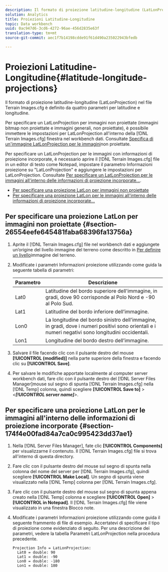 ```yaml
---
description: Il formato di proiezione latitudine-longitudine (LatLonProjection) nel file Terrain Images.cfg è definito da quattro parametri per latitudine e longitudine.
solution: Analytics
title: Proiezioni Latitudine-Longitudine
topic: Data workbench
uuid: 0ac947d6-3cd6-4272-96ae-456d2835e63f
translation-type: tm+mt
source-git-commit: aec1f7b14198cdde91f61d490a235022943bfedb

---
```



# Proiezioni Latitudine-Longitudine{#latitude-longitude-projections}

Il formato di proiezione latitudine-longitudine (LatLonProjection) nel file Terrain Images.cfg è definito da quattro parametri per latitudine e longitudine.

Per specificare un LatLonProjection per immagini non proiettate (immagini bitmap non proiettate e immagini generali, non proiettate), è possibile immettere le impostazioni per LatLonProjection all&#39;interno della [!DNL Terrain Images.cfg] finestra nel workbench dati. Consultate [Specifica di un&#39;immagine LatLonProjection per le immagini](../../../../../home/c-geo-oview/c-wk-img-lyrs/c-trn-img-lyrs/c-proj-info-trn-imgs/c-lat-long-proj.md#section-26554eefe645481faba68396fa13756a)non proiettate.

Per specificare un LatLonProjection per le immagini con informazioni di proiezione incorporate, è necessario aprire il [!DNL Terrain Images.cfg] file in un editor di testo come Notepad, impostare il parametro Informazioni proiezione su &quot;LatLonProjection&quot; e aggiungere le impostazioni per LatLonProjection. Consultate [Per specificare un LatLonProjection per le immagini all&#39;interno delle informazioni di proiezione incorporate...](../../../../../home/c-geo-oview/c-wk-img-lyrs/c-trn-img-lyrs/c-proj-info-trn-imgs/c-lat-long-proj.md#section-174f4e00fad84a7ca0c995423dd37ae1).

* [Per specificare una proiezione LatLon per immagini non proiettate](../../../../../home/c-geo-oview/c-wk-img-lyrs/c-trn-img-lyrs/c-proj-info-trn-imgs/c-lat-long-proj.md#section-26554eefe645481faba68396fa13756a)
* [Per specificare una proiezione LatLon per le immagini all&#39;interno delle informazioni di proiezione incorporate...](../../../../../home/c-geo-oview/c-wk-img-lyrs/c-trn-img-lyrs/c-proj-info-trn-imgs/c-lat-long-proj.md#section-174f4e00fad84a7ca0c995423dd37ae1)

## Per specificare una proiezione LatLon per immagini non proiettate {#section-26554eefe645481faba68396fa13756a}

1. Aprite il [!DNL Terrain Images.cfg] file nel workbench dati e aggiungete un’origine del livello immagine del terreno come descritto in [Per definire un livello](../../../../../home/c-geo-oview/c-wk-img-lyrs/c-trn-img-lyrs/c-trn-img-lyrs.md#concept-8a0a16013e824ac29f35a0349b5d8ccf)immagine del terreno.

1. Modificate i parametri Informazioni proiezione utilizzando come guida la seguente tabella di parametri:

   | Parametro | Descrizione |
   |---|---|
   | Lat0 | Latitudine del bordo superiore dell&#39;immagine, in gradi, dove 90 corrisponde al Polo Nord e -90 al Polo Sud. |
   | Lat1 | Latitudine del bordo inferiore dell’immagine. |
   | Lon0 | La longitudine del bordo sinistro dell&#39;immagine, in gradi, dove i numeri positivi sono orientali e i numeri negativi sono longitudini occidentali. |
   | Lon1 | Longitudine del bordo destro dell’immagine. |

1. Salvare il file facendo clic con il pulsante destro del mouse **[!UICONTROL (modified)]** nella parte superiore della finestra e facendo clic su **[!UICONTROL Save]**.

1. Per salvare le modifiche apportate localmente al computer server workbench dati, fare clic con il pulsante destro del [!DNL Server Files Manager]mouse sul segno di spunta [!DNL Terrain Images.cfg] nella [!DNL Temp] colonna, quindi scegliere **[!UICONTROL Save to]** > *&lt;**[!UICONTROL server name]**>*.

## Per specificare una proiezione LatLon per le immagini all&#39;interno delle informazioni di proiezione incorporate {#section-174f4e00fad84a7ca0c995423dd37ae1}

1. Nella [!DNL Server Files Manager], fate clic **[!UICONTROL Components]** per visualizzarne il contenuto. Il [!DNL Terrain Images.cfg] file si trova all&#39;interno di questa directory.

1. Fare clic con il pulsante destro del mouse sul segno di spunta nella colonna del nome del server per [!DNL Terrain Images.cfg], quindi scegliere **[!UICONTROL Make Local]**. Un segno di spunta viene visualizzato nella [!DNL Temp] colonna per [!DNL Terrain Images.cfg].

1. Fare clic con il pulsante destro del mouse sul segno di spunta appena creato nella [!DNL Temp] colonna e scegliere **[!UICONTROL Open]** > **[!UICONTROL in Notepad]**. Il [!DNL Terrain Images.cfg] file viene visualizzato in una finestra Blocco note.

1. Modificate i parametri Informazioni proiezione utilizzando come guida il seguente frammento di file di esempio. Accertatevi di specificare il tipo di proiezione come evidenziato di seguito. Per una descrizione dei parametri, vedere la tabella Parametri LatLonProjection nella procedura precedente.

   ```
   Projection Info = LatLonProjection: 
     Lat0 = double: 90
     Lat1 = double: -90
     Lon0 = double: -180
     Lon1 = double: 180
   ```

